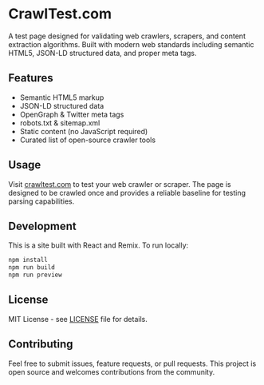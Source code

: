 # CrawlTest.com

A test page designed for validating web crawlers, scrapers, and content extraction algorithms. Built with modern web standards including semantic HTML5, JSON-LD structured data, and proper meta tags.

## Features

- Semantic HTML5 markup
- JSON-LD structured data
- OpenGraph & Twitter meta tags
- robots.txt & sitemap.xml
- Static content (no JavaScript required)
- Curated list of open-source crawler tools

## Usage

Visit [crawltest.com](https://crawltest.com) to test your web crawler or scraper. The page is designed to be crawled once and provides a reliable baseline for testing parsing capabilities.

## Development

This is a site built with React and Remix. To run locally:

```bash
npm install
npm run build
npm run preview
```

## License

MIT License - see [LICENSE](LICENSE) file for details.

## Contributing

Feel free to submit issues, feature requests, or pull requests. This project is open source and welcomes contributions from the community.
